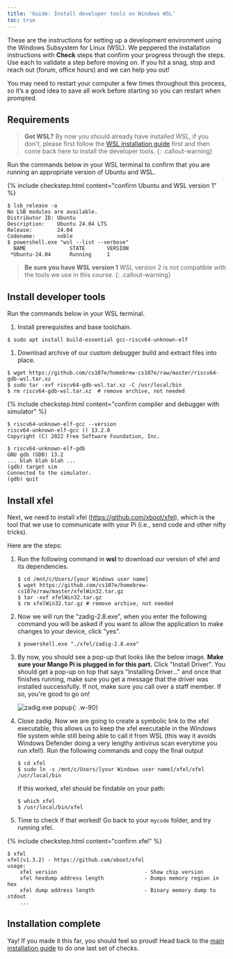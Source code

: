```yaml
---
title: 'Guide: Install developer tools on Windows WSL'
toc: true
---
```


<script>
$().ready(function() {
    var elems = document.getElementsByClassName('language-console');
    for (const elem of elems) elem.className += ' console-ubuntu';
});
</script>

These are the instructions for setting up a development environment using the Windows Subsystem for Linux (WSL). We peppered the installation instructions with <i class="fa fa-check-square-o fa-lg"></i> __Check__ steps that confirm your progress through the steps. Use each to validate a step before moving on.  If you hit a snag, stop and reach out (forum, office hours) and we can help you out!

You may need to restart your computer a few times throughout this process, so it’s a good idea to save all work before starting so you can restart when prompted.

## Requirements
> __Got WSL?__ By now you should already have installed WSL, if you don't, please first follow the [WSL installation guide](../wsl-setup) first and then come back here to install the developer tools.
{: .callout-warning}

Run the commands below in your WSL terminal to confirm that you are running an appropriate version of Ubuntu and WSL.

{% include checkstep.html content="confirm Ubuntu and WSL version 1" %}
```console
$ lsb_release -a
No LSB modules are available.
Distributor ID: Ubuntu
Description:    Ubuntu 24.04 LTS
Release:        24.04
Codename:       noble
$ powershell.exe "wsl --list --verbose"
  NAME              STATE       VERSION
 *Ubuntu-24.04      Running     1
```
> __Be sure you have WSL version 1__
> WSL version 2 is not compatible with the tools we use in this course.
{: .callout-warning}

## Install developer tools
Run the commands below in your WSL terminal.

1. Install prerequisites and base toolchain.
```console
$ sudo apt install build-essential gcc-riscv64-unknown-elf
```

1. Download archive of our custom debugger build and extract files into place.
```console
$ wget https://github.com/cs107e/homebrew-cs107e/raw/master/riscv64-gdb-wsl.tar.xz
$ sudo tar -xvf riscv64-gdb-wsl.tar.xz -C /usr/local/bin
$ rm riscv64-gdb-wsl.tar.xz  # remove archive, not needed
```

{% include checkstep.html content="confirm compiler and debugger with simulator" %}
```console
$ riscv64-unknown-elf-gcc --version
riscv64-unknown-elf-gcc () 13.2.0
Copyright (C) 2022 Free Software Foundation, Inc.
```

```console?prompt=(gdb),$
$ riscv64-unknown-elf-gdb
GNU gdb (GDB) 13.2
... blah blah blah ...
(gdb) target sim
Connected to the simulator.
(gdb) quit
```
## Install xfel

Next, we need to install xfel (<https://github.com/xboot/xfel>), which is the tool that we use to communicate with your Pi (i.e., send code and other nifty tricks).

Here are the steps:

1. Run the following command in **wsl** to download our version of xfel and its dependencies.
    ```console 
    $ cd /mnt/c/Users/[your Windows user name]
    $ wget https://github.com/cs107e/homebrew-cs107e/raw/master/xfelWin32.tar.gz
    $ tar -xvf xfelWin32.tar.gz
    $ rm xfelWin32.tar.gz # remove archive, not needed
    ```
2. Now we will run the "zadig-2.8.exe", when you enter the following command you will be asked if you want to allow the application to make changes to your device, click "yes".
    ```console
    $ powershell.exe "./xfel/zadig-2.8.exe"
    ```

4. By now, you should see a pop-up that looks like the below image. **Make sure your Mango Pi is plugged in for this part.** Click "Install Driver". You should get a pop-up on top that says "Installing Driver..." and once that finishes running, make sure you get a message that the driver was installed successfully. If not, make sure you call over a staff member. If so, you're good to go on!

    ![zadig.exe popup](../images/zadig.png){: .w-90}

5. Close zadig. Now we are going to create a symbolic link to the xfel executable, this allows us to keep the xfel executable in the Windows file system while still being able to call it from WSL (this way it avoids Windows Defender doing a very lengthy antivirus scan everytime you run xfel!). Run the following commands and copy the final output 
    ```console
    $ cd xfel 
    $ sudo ln -s /mnt/c/Users/[your Windows user name]/xfel/xfel /usr/local/bin
    ```

    If this worked, xfel should be findable on your path:
    ```console
    $ which xfel
    $ /usr/local/bin/xfel
    ```

8. Time to check if that worked! Go back to your `mycode` folder, and try running xfel.

{% include checkstep.html content="confirm xfel" %}

```console
$ xfel
xfel(v1.3.2) - https://github.com/xboot/xfel
usage:
    xfel version                            - Show chip version
    xfel hexdump address length             - Dumps memory region in hex
    xfel dump address length                - Binary memory dump to stdout
    ...
```

## Installation complete

Yay! If you made it this far, you should feel so proud! Head back to the [main installation guide](../devtools) to do one last set of checks.
